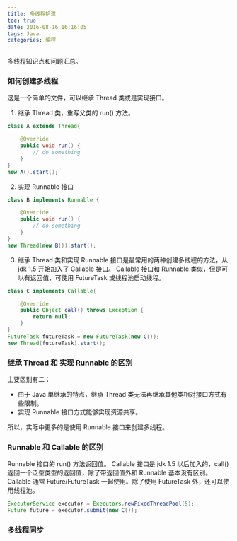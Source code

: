 ```yaml
---
title: 多线程拾遗
toc: true
date: 2016-08-16 16:16:05
tags: Java
categories: 编程
---
```


多线程知识点和问题汇总。

### 如何创建多线程
这是一个简单的文件，可以继承 Thread 类或是实现接口。
1. 继承 Thread 类，重写父类的 run() 方法。
```java
class A extends Thread{

    @Override
    public void run() {
        // do something
    }
}
new A().start();
```
2. 实现 Runnable 接口
```java
class B implements Runnable {

    @Override
    public void run() {
        // do something
    }
}
new Thread(new B()).start();
```
3. 继承 Thread 类和实现 Runnable 接口是最常用的两种创建多线程的方法，从 jdk 1.5 开始加入了 Callable<T> 接口。 Callable 接口和 Runnable 类似，但是可以有返回值，可使用 FutureTask 或线程池启动线程。
```java
class C implements Callable{

    @Override
    public Object call() throws Exception {
        return null;
    }
}
FutureTask futureTask = new FutureTask(new C());
new Thread(futureTask).start();
```


### 继承 Thread 和 实现 Runnable 的区别
主要区别有二：
* 由于 Java 单继承的特点，继承 Thread 类无法再继承其他类相对接口方式有些限制。
* 实现 Runnable 接口方式能够实现资源共享。

所以，实际中更多的是使用 Runnable 接口来创建多线程。

### Runnable 和 Callable 的区别
Runnable 接口的 run() 方法返回值。
Callable 接口是 jdk 1.5 以后加入的，call() 返回一个泛型类型的返回值，除了带返回值外和 Runnable 基本没有区别。Callable 通常 Future/FutureTask 一起使用。除了使用 FutureTask 外，还可以使用线程池。
```java
ExecutorService executor = Executors.newFixedThreadPool(5);
Future future = executor.submit(new C());
```
### 多线程同步
